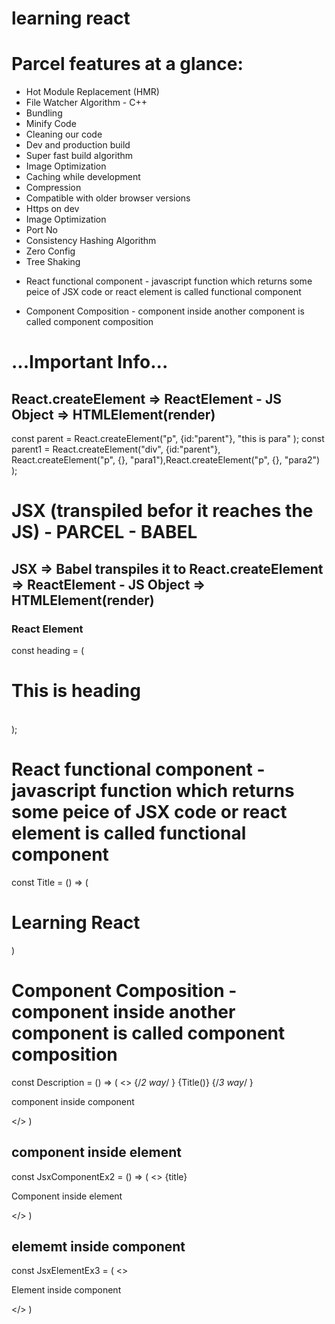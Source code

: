 # learning react 

# Parcel features at a glance:
- Hot Module Replacement (HMR)
- File Watcher Algorithm - C++
- Bundling
- Minify Code
- Cleaning our code
- Dev and production build
- Super fast build algorithm
- Image Optimization
- Caching while development
- Compression
- Compatible with older browser versions
- Https on dev
- Image Optimization
- Port No
- Consistency Hashing Algorithm
- Zero Config
- Tree Shaking

* React functional component - javascript function which returns some peice of JSX code or react element is called functional component

* Component Composition - component inside another component is called component composition 

# ...Important Info...

## React.createElement => ReactElement - JS Object => HTMLElement(render)
const parent = React.createElement("p", {id:"parent"}, "this is para" );
const parent1 = React.createElement("div", {id:"parent"}, React.createElement("p", {}, "para1"),React.createElement("p", {}, "para2") );


# JSX (transpiled befor it reaches the JS) - PARCEL - BABEL

## JSX => Babel transpiles it to React.createElement => ReactElement - JS Object => HTMLElement(render)
### React Element
const heading = (
    <h1>
        This is heading
    </h1>  
);

# React functional component - javascript function which returns some peice of JSX code or react element is called functional component
const Title = () => (
    <h1>Learning React</h1>
)

# Component Composition - component inside another component is called component composition 
const Description = () => (
    <>
    <Title/>
    <h1>Component composition</h1>
    <p> Component inside another component is called component composition</p>
    </>
)

# How to use {} - we can insert any kind of JS in b/w parantasis
## component inside component 
const JsxComponentEx1 = () => (
    <>
        <Title/>        {/*1 way*/ }        
        <Title></Title> {/*2 way*/ }
        {Title()}       {/*3 way*/ }
        <p> component inside component </p>
    </>
)

## component inside element 

const JsxComponentEx2 = () => (
    <>
        {title}
        <p>Component inside element</p>
    </>
)

## elememt inside component
const JsxElementEx3 = (
    <>
        <JsxComponentEx2/>
        <p>Element inside component</p>
    </>
) 